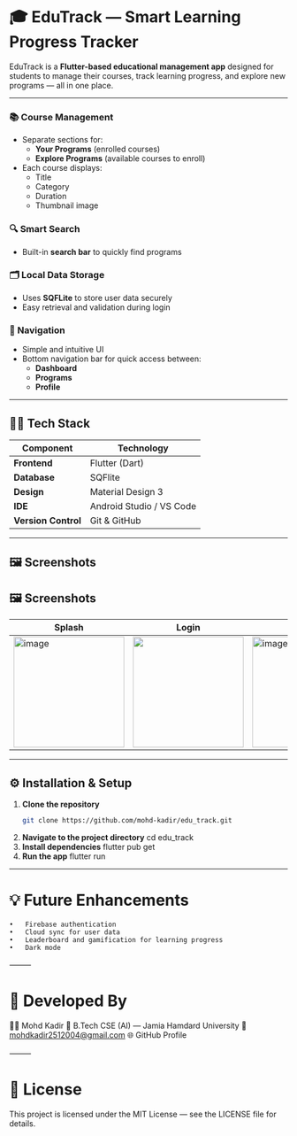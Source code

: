 # 🎓 EduTrack — Smart Learning Progress Tracker  

EduTrack is a **Flutter-based educational management app** designed for students to manage their courses, track learning progress, and explore new programs — all in one place.  

---

### 📚 Course Management  
- Separate sections for:
  - **Your Programs** (enrolled courses)
  - **Explore Programs** (available courses to enroll)
- Each course displays:
  - Title  
  - Category  
  - Duration  
  - Thumbnail image  

### 🔍 Smart Search  
- Built-in **search bar** to quickly find programs  

### 🗂️ Local Data Storage  
- Uses **SQFLite** to store user data securely  
- Easy retrieval and validation during login  

### 🧭 Navigation  
- Simple and intuitive UI  
- Bottom navigation bar for quick access between:
  - **Dashboard**
  - **Programs**
  - **Profile**

---

## 🧑‍💻 Tech Stack  

| Component | Technology |
|------------|-------------|
| **Frontend** | Flutter (Dart) |
| **Database** | SQFlite |
| **Design** | Material Design 3 |
| **IDE** | Android Studio / VS Code |
| **Version Control** | Git & GitHub |

---

## 🖼️ Screenshots  

## 🖼️ Screenshots  

| Splash | Login | Sign Up | Dashboard | Programs | Profile |
|----------|--------|----------|-----------|-----------|----------|
| <img width="200" alt="image" src="https://github.com/user-attachments/assets/2547bf9b-68a4-4261-b6e6-9a1f8abc61f9" /> | <img width="200" src="https://github.com/user-attachments/assets/18a5f89f-f316-4550-8fe9-ad306f3f8dad" /> | <img width="200" alt="image" src="https://github.com/user-attachments/assets/df7d98ab-b5dd-4411-9121-fd46e2e717c1" /> | <img width="200" src="https://github.com/user-attachments/assets/373ef1db-a816-436c-b1d8-294f64903df8" /> | <img width="200" src="https://github.com/user-attachments/assets/2d1a06f7-e7a7-4202-8d9e-3331d3a23b95" /> | <img width="200" src="https://github.com/user-attachments/assets/1db3b16f-06ca-4b5c-b041-e61a732ac42e" /> |
---

## ⚙️ Installation & Setup  

1. **Clone the repository**
   ```bash
   git clone https://github.com/mohd-kadir/edu_track.git
2. **Navigate to the project directory**
   cd edu_track
3. **Install dependencies**
   flutter pub get
4. **Run the app**
   flutter run
---
# 💡 Future Enhancements
	•	Firebase authentication
	•	Cloud sync for user data
	•	Leaderboard and gamification for learning progress
	•	Dark mode

⸻

# 🧠 Developed By

👨‍💻 Mohd Kadir
📍 B.Tech CSE (AI) — Jamia Hamdard University
📧 mohdkadir2512004@gmail.com
🌐 GitHub Profile

⸻

# 🪪 License

This project is licensed under the MIT License — see the LICENSE file for details.
